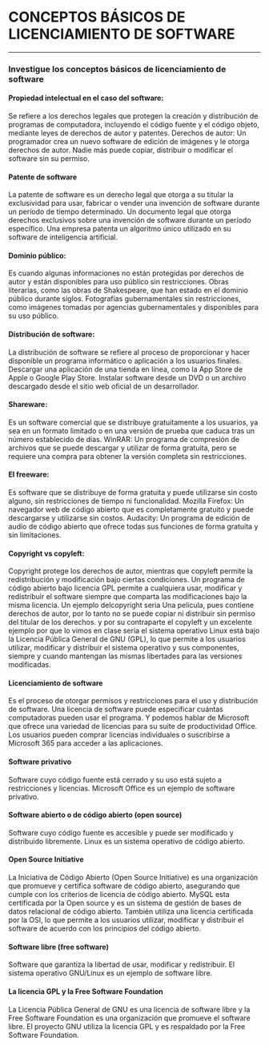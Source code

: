 # CONCEPTOS BÁSICOS DE LICENCIAMIENTO DE SOFTWARE

----

### Investigue los conceptos básicos de licenciamiento de software

#### Propiedad intelectual en el caso del software: 

Se refiere a los derechos legales que protegen la creación y distribución de programas de computadora, incluyendo el código fuente y el código objeto, mediante leyes de derechos de autor y patentes.
Derechos de autor: Un programador crea un nuevo software de edición de imágenes y le otorga derechos de autor. Nadie más puede copiar, distribuir o modificar el software sin su permiso.

#### Patente de software

La patente de software es un derecho legal que otorga a su titular la exclusividad para usar, fabricar o vender una invención de software durante un período de tiempo determinado.
Un documento legal que otorga derechos exclusivos sobre una invención de software durante un período específico.
Una empresa patenta un algoritmo único utilizado en su software de inteligencia artificial.

#### Dominio público: 

Es cuando algunas informaciones no están protegidas por derechos de autor y están disponibles para uso público sin restricciones.
Obras literarias, como las obras de Shakespeare, que han estado en el dominio público durante siglos.
Fotografías gubernamentales sin restricciones, como imágenes tomadas por agencias gubernamentales y disponibles para su uso público.

#### Distribución de software:

La distribución de software se refiere al proceso de proporcionar y hacer disponible un programa informático o aplicación a los usuarios finales.
Descargar una aplicación de una tienda en línea, como la App Store de Apple o Google Play Store.
Instalar software desde un DVD o un archivo descargado desde el sitio web oficial de un desarrollador.

#### Shareware:

Es un software comercial que se distribuye gratuitamente a los usuarios, ya sea en un formato limitado o en una versión de prueba que caduca tras un número establecido de días.
WinRAR: Un programa de compresión de archivos que se puede descargar y utilizar de forma gratuita, pero se requiere una compra para obtener la versión completa sin restricciones.

#### El freeware:

Es software que se distribuye de forma gratuita y puede utilizarse sin costo alguno, sin restricciones de tiempo ni funcionalidad.
Mozilla Firefox: Un navegador web de código abierto que es completamente gratuito y puede descargarse y utilizarse sin costos.
Audacity: Un programa de edición de audio de código abierto que ofrece todas sus funciones de forma gratuita y sin limitaciones.


#### Copyright vs copyleft:

Copyright protege los derechos de autor, mientras que copyleft permite la redistribución y modificación bajo ciertas condiciones.
Un programa de código abierto bajo licencia GPL permite a cualquiera usar, modificar y redistribuir el software siempre que comparta las modificaciones bajo la misma licencia.
Un ejemplo delcopyright seria Una película, pues contiene derechos de autor, por lo tanto no se puede copiar ni distribuir sin permiso del titular de los derechos.
y por su contraparte el copyleft y un excelente ejemplo por que lo vimos en clase seria  el sistema operativo Linux está bajo la Licencia Pública General de GNU (GPL), lo que permite a los usuarios utilizar, modificar y distribuir el sistema operativo y sus componentes, siempre y cuando mantengan las mismas libertades para las versiones modificadas.

#### Licenciamiento de software

Es el proceso de otorgar permisos y restricciones para el uso y distribución de software. Una licencia de software puede especificar cuántas computadoras pueden usar el programa.
Y podemos hablar de Microsoft que ofrece una variedad de licencias para su suite de productividad Office. Los usuarios pueden comprar licencias individuales o suscribirse a Microsoft 365 para acceder a las aplicaciones.

#### Software privativo

Software cuyo código fuente está cerrado y su uso está sujeto a restricciones y licencias.
Microsoft Office es un ejemplo de software privativo.

#### Software abierto o de código abierto (open source)

Software cuyo código fuente es accesible y puede ser modificado y distribuido libremente.
Linux es un sistema operativo de código abierto.

#### Open Source Initiative

La Iniciativa de Código Abierto (Open Source Initiative) es una organización que promueve y certifica software de código abierto, asegurando que cumple con los criterios de licencia de código abierto.
MySQL esta certificada por la Open source y es un sistema de gestión de bases de datos relacional de código abierto. También utiliza una licencia certificada por la OSI, lo que permite a los usuarios utilizar, modificar y distribuir el software de acuerdo con los principios del código abierto.

#### Software libre (free software)

Software que garantiza la libertad de usar, modificar y redistribuir.
El sistema operativo GNU/Linux es un ejemplo de software libre.

#### La licencia GPL y la Free Software Foundation

La Licencia Pública General de GNU es una licencia de software libre y la Free Software Foundation es una organización que promueve el software libre.
El proyecto GNU utiliza la licencia GPL y es respaldado por la Free Software Foundation.









